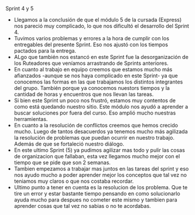 Sprint 4 y 5

- Llegamos a la conclusión de que el módulo 5 de la cursada (Express) nos pareció muy complicado, lo que nos dificultó el desarrollo del Sprint 4.
- Tuvimos varios problemas y errores a la hora de cumplir con los entregables del presente Sprint. Eso nos ajustó con los tiempos pactados para la entrega.
- ALgo que también nos estancó en este Sprint fue la desorganización de los Ruteadores que veníamos arrastrando de Sprints anteriores.
- En cuanto al trabajo en equipo creemos que estamos mucho más afianzados -aunque se nos haya complicado en este Sprint- ya que conocemos las formas en las que trabajamos los distintos integrantes del grupo. También porque ya conocemos nuestors tiempos y la cantidad de horas y encuentros que nos llevan las tareas.
- Si bien este Sprint un poco nos frustró, estamos muy contentos de como está quedando nuestro sitio. Este módulo nos ayudó a aprender a buscar soluciones por fuera del curso. Eso amplió mucho nuestras herramientas.
- En cuanto a la resolución de conflictos creemos que hemos crecido mucho. Luego de tantos desacuerdos ya tenemos mucho más agilizada la resolución de problemas que puedan ocurrir en nuestro trabajo. Además de que se fortaleció nuestro diálogo.
- En este ultimo Sprint (5) ya pudimos agilizar mas todo y pulir las cosas de organizacion que fallaban, esta vez llegamos mucho mejor con el tiempo que se pide que son 2 semanas.
- Tambien empezamos a trabajar mas juntos en las tareas del sprint y eso nos ayudo mucho a poder aprender mejor los conceptos que tal vez no teniamos muy claros o que nos costaba recordar.
- Ultimo punto a tener en cuenta es la resolucion de los problema. Que te tire un error y estar bastante tiempo pensando en como solucionarlo ayuda mucho para despues no cometer este mismo y tambien para aprender cosas que tal vez no sabias o no te acordabas.
